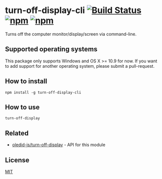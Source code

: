 # turn-off-display-cli [![Build Status](https://travis-ci.org/oledid-js/turn-off-display-cli.svg?branch=master)](https://travis-ci.org/oledid-js/turn-off-display-cli) [![npm](https://img.shields.io/npm/dt/turn-off-display-cli.svg)](https://www.npmjs.com/package/turn-off-display-cli) [![npm](https://img.shields.io/npm/v/turn-off-display-cli.svg)](https://www.npmjs.com/package/turn-off-display-cli)

Turns off the computer monitor/display/screen via command-line.


## Supported operating systems

This package only supports Windows and OS X >= 10.9 for now. If you want to add support for another operating system, please submit a pull-request.


## How to install
```
npm install -g turn-off-display-cli
```


## How to use
```
turn-off-display
```


## Related
* [oledid-js/turn-off-display](https://github.com/oledid-js/turn-off-display) - API for this module


## License

[MIT](LICENSE)
